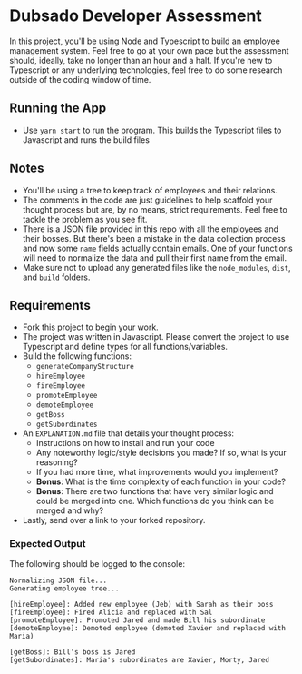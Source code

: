 # Dubsado Developer Assessment

In this project, you'll be using Node and Typescript to build an employee management system. Feel free to go at your own pace but the assessment should, ideally, take no longer than an hour and a half. If you're new to Typescript or any underlying technologies, feel free to do some research outside of the coding window of time.

## Running the App

-   Use `yarn start` to run the program. This builds the Typescript files to Javascript and runs the build files

## Notes

-   You'll be using a tree to keep track of employees and their relations.
-   The comments in the code are just guidelines to help scaffold your thought process but are, by no means, strict requirements. Feel free to tackle the problem as you see fit.
-   There is a JSON file provided in this repo with all the employees and their bosses. But there's been a mistake in the data collection process and now some `name` fields actually contain emails. One of your functions will need to normalize the data and pull their first name from the email.
-   Make sure not to upload any generated files like the `node_modules`, `dist`, and `build` folders.

## Requirements

-   Fork this project to begin your work.
-   The project was written in Javascript. Please convert the project to use Typescript and define types for all functions/variables.
-   Build the following functions:
    -   `generateCompanyStructure`
    -   `hireEmployee`
    -   `fireEmployee`
    -   `promoteEmployee`
    -   `demoteEmployee`
    -   `getBoss`
    -   `getSubordinates`
-   An `EXPLANATION.md` file that details your thought process:
    -   Instructions on how to install and run your code
    -   Any noteworthy logic/style decisions you made? If so, what is your reasoning?
    -   If you had more time, what improvements would you implement?
    -   **Bonus**: What is the time complexity of each function in your code?
    -   **Bonus**: There are two functions that have very similar logic and could be merged into one. Which functions do you think can be merged and why?
-   Lastly, send over a link to your forked repository.

### Expected Output

The following should be logged to the console:

```
Normalizing JSON file...
Generating employee tree...

[hireEmployee]: Added new employee (Jeb) with Sarah as their boss
[fireEmployee]: Fired Alicia and replaced with Sal
[promoteEmployee]: Promoted Jared and made Bill his subordinate
[demoteEmployee]: Demoted employee (demoted Xavier and replaced with Maria)

[getBoss]: Bill's boss is Jared
[getSubordinates]: Maria's subordinates are Xavier, Morty, Jared

```
